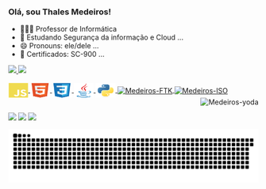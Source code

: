 ### Olá, sou Thales Medeiros!

- 🧑🏽‍🏫 Professor de Informática
- 🌱 Estudando Segurança da informação e Cloud ...
- 😄 Pronouns: ele/dele ...
- 📜 Certificados: SC-900 ...

<div>
  <a href="https://github.com/Medeiros92">
  <img height="180em" src="https://github-readme-stats.vercel.app/api?username=Medeiros92&show_icons=true&theme=onedark&include_all_commits=true&count_private=true"/>
  <img height="180em" src="https://github-readme-stats.vercel.app/api/top-langs/?username=Medeiros92&layout=compact&langs_count=7&theme=onedark"/>
</div>
  <div style="display: inline_block"><br>
  <img align="center" alt="Medeiros-Js" height="30" width="40" src="https://raw.githubusercontent.com/devicons/devicon/master/icons/javascript/javascript-plain.svg">
 <!--- <img align="center" alt="Medeiros-Ts" height="30" width="40" src="https://raw.githubusercontent.com/devicons/devicon/master/icons/typescript/typescript-plain.svg"> -->
 <!--- <img align="center" alt="Medeiros-React" height="30" width="40" src="https://raw.githubusercontent.com/devicons/devicon/master/icons/react/react-original.svg"> -->
  <img align="center" alt="Medeiros-HTML" height="30" width="40" src="https://raw.githubusercontent.com/devicons/devicon/master/icons/html5/html5-original.svg">
  <img align="center" alt="Medeiros-CSS" height="30" width="40" src="https://raw.githubusercontent.com/devicons/devicon/master/icons/css3/css3-original.svg">
  <img align="center" alt="Medeiros-Java" height="30" width="40" src="https://raw.githubusercontent.com/devicons/devicon/master/icons/java/java-original.svg">
    <!--<img align="center" alt="Medeiros-SWIFT" height="30" width="40" src="https://raw.githubusercontent.com/devicons/devicon/master/icons/swift/swift-original.svg"> -->
  <img align="center" alt="Medeiros-Python" height="30" width="40" src="https://raw.githubusercontent.com/devicons/devicon/master/icons/python/python-original.svg">
     <img align="center" alt="Medeiros-FTK" height="30" width="40" src="https://www.gartner.com/imagesrv/peer-insights/vendors/logos/accessdata.png">
     <img align="center" alt="Medeiros-ISO" height="30" width="40" src="https://www.sistemaimpulsa.com/blog/wp-content/uploads/2020/02/Que-son-las-normas-ISO.jpg">
 <!--- <img align="center" alt="Medeiros-Csharp" height="30" width="40" src="https://raw.githubusercontent.com/devicons/devicon/master/icons/csharp/csharp-original.svg"> -->
  <img align="right" alt="Medeiros-yoda" src="https://c.tenor.com/7rMJZKO5CYYAAAAM/baby-yoda-hi.gif">
</div>
  
  ##
  
  <div> 
 <!-- <a href="" target="_blank"><img src="https://img.shields.io/badge/YouTube-FF0000?style=for-the-badge&logo=youtube&logoColor=white" target="_blank"></a> -->
  <a href="https://instagram.com/thaless_Medeiross" target="_blank"><img src="https://img.shields.io/badge/-Instagram-%23E4405F?style=for-the-badge&logo=instagram&logoColor=white" target="_blank"></a> 
  <a href = "mailto:thalesmedeiros.ti@gmail.com"><img src="https://img.shields.io/badge/-Gmail-%23333?style=for-the-badge&logo=gmail&logoColor=white" target="_blank"></a>
  <a href="https://www.linkedin.com/in/thales-medeiros-7b9941138/" target="_blank"><img src="https://img.shields.io/badge/-LinkedIn-%230077B5?style=for-the-badge&logo=linkedin&logoColor=white" target="_blank"></a>
    
 ![Snake animation](https://github.com/Medeiros92/Medeiros92/blob/output/github-contribution-grid-snake.svg)
    
</div>
